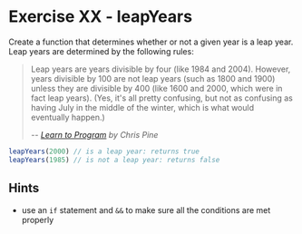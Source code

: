 # Exercise XX - leapYears

Create a function that determines whether or not a given year is a leap year. Leap years are determined by the following rules:

> Leap years are years divisible by four (like 1984 and 2004). 
However, years divisible by 100 are not leap years (such as 1800 and 1900) 
unless they are divisible by 400 (like 1600 and 2000, which were in fact leap years). 
(Yes, it's all pretty confusing, but not as confusing as having July in the middle of the winter, 
which is what would eventually happen.)
>
> -- <cite>[Learn to Program](https://pine.fm/LearnToProgram/chap_06.html) by Chris Pine</cite>

```javascript
leapYears(2000) // is a leap year: returns true
leapYears(1985) // is not a leap year: returns false
```


## Hints
- use an `if` statement and `&&` to make sure all the conditions are met properly
